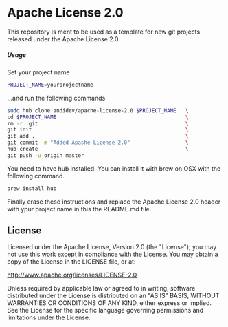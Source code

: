 Apache License 2.0
===================

This repository is ment to be used as a template for new git projects released under the Apache License 2.0.

##### Usage
Set your project name
~~~ sh
PROJECT_NAME=yourprojectname
~~~

...and run the following commands
~~~ sh
sudo hub clone andidev/apache-license-2.0 $PROJECT_NAME   \
cd $PROJECT_NAME                                          \
rm -r .git                                                \
git init                                                  \
git add .                                                 \
git commit -m "Added Apashe License 2.0"                  \
hub create                                                \
git push -u origin master
~~~

You need to have hub installed. You can install it with brew on OSX with the following command.
~~~ sh
brew install hub
~~~

Finally erase these instructions and replace the Apache License 2.0 header with ypur project name in this the README.md file.

## License

Licensed under the Apache License, Version 2.0 (the "License");
you may not use this work except in compliance with the License.
You may obtain a copy of the License in the LICENSE file, or at:

   http://www.apache.org/licenses/LICENSE-2.0

Unless required by applicable law or agreed to in writing, software
distributed under the License is distributed on an "AS IS" BASIS,
WITHOUT WARRANTIES OR CONDITIONS OF ANY KIND, either express or implied.
See the License for the specific language governing permissions and
limitations under the License.